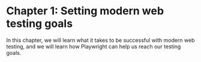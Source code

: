 # Chapter 1: Setting modern web testing goals

In this chapter,
we will learn what it takes to be successful with modern web testing,
and we will learn how Playwright can help us reach our testing goals.


